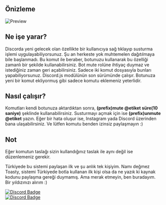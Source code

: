 ## Önizleme

![Preview](https://confighub.photos/images/ywv1bJKS4bMBtIWZoexfav094.gif)

## Ne işe yarar?
Discorda yeni gelecek olan özellikte bir kullanıcıya sağ tıklayıp susturma işlemi uygulayabiliyorsunuz. Şu an herkeste yok muhtemelen dağıtılmaya bile başlanmadı. Bu komut ile beraber, botunuzu kullanarak bu özelliği zamanlı bir şekilde kullanabilirsiniz. Bot mute rolüne ihtiyaç duymaz ve istediğiniz zaman geri açabilirsiniz. Sadece iki komut dosyasıyla bunları yapabiliyorsunuz. Discord.js modülünün son sürümünde çalışır. Botunuza yeni bir komut ekliyormuş gibi sadece komutu eklemeniz yeterlidir.

## Nasıl çalışır?
Komutları kendi botunuza aktardıktan sonra, **(prefix)mute @etiket süre(10 saniye)** şeklinde kullanabilirsiniz. Susturmayı açmak için ise **(prefix)unmute @etiket** yazın. Eğer bir hata oluşur ise, Instagram yada Discord üzerinden bana ulaşabilirsiniz. Ve lütfen komutu benden izinsiz paylaşmayın :)

## Not
Eğer komutun taslağı sizin kullandığınız taslak ile aynı değil ise düzenlemeniz gerekir.

Türkiyede bu sistemi paylaşan ilk ve şu anlık tek kişiyim. Namı değmez Toasty, sistemi Türkiyede botla kullanan ilk kişi olsa da ne yazık ki kaynak kodunu paylaşma gereği duymamış. Ama merak etmeyin, ben buradayım. Bir yıldızınızı alırım :)

[![Discord Badge](https://img.shields.io/badge/can-white?style=social&logo=Discord)](https://discord.com/users/613700645173592086)<br>
[![Discord Badge](https://img.shields.io/badge/thiskyhan-white?style=social&logo=Instagram)](https://instagram.com/thiskyhan)
